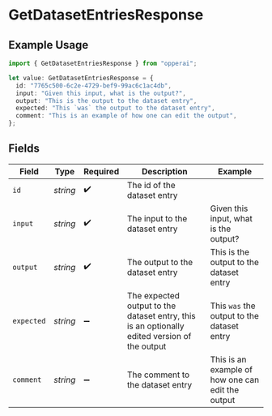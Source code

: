# GetDatasetEntriesResponse

## Example Usage

```typescript
import { GetDatasetEntriesResponse } from "opperai";

let value: GetDatasetEntriesResponse = {
  id: "7765c500-6c2e-4729-bef9-99ac6c1ac4db",
  input: "Given this input, what is the output?",
  output: "This is the output to the dataset entry",
  expected: "This `was` the output to the dataset entry",
  comment: "This is an example of how one can edit the output",
};
```

## Fields

| Field                                                                                        | Type                                                                                         | Required                                                                                     | Description                                                                                  | Example                                                                                      |
| -------------------------------------------------------------------------------------------- | -------------------------------------------------------------------------------------------- | -------------------------------------------------------------------------------------------- | -------------------------------------------------------------------------------------------- | -------------------------------------------------------------------------------------------- |
| `id`                                                                                         | *string*                                                                                     | :heavy_check_mark:                                                                           | The id of the dataset entry                                                                  |                                                                                              |
| `input`                                                                                      | *string*                                                                                     | :heavy_check_mark:                                                                           | The input to the dataset entry                                                               | Given this input, what is the output?                                                        |
| `output`                                                                                     | *string*                                                                                     | :heavy_check_mark:                                                                           | The output to the dataset entry                                                              | This is the output to the dataset entry                                                      |
| `expected`                                                                                   | *string*                                                                                     | :heavy_minus_sign:                                                                           | The expected output to the dataset entry, this is an optionally edited version of the output | This `was` the output to the dataset entry                                                   |
| `comment`                                                                                    | *string*                                                                                     | :heavy_minus_sign:                                                                           | The comment to the dataset entry                                                             | This is an example of how one can edit the output                                            |